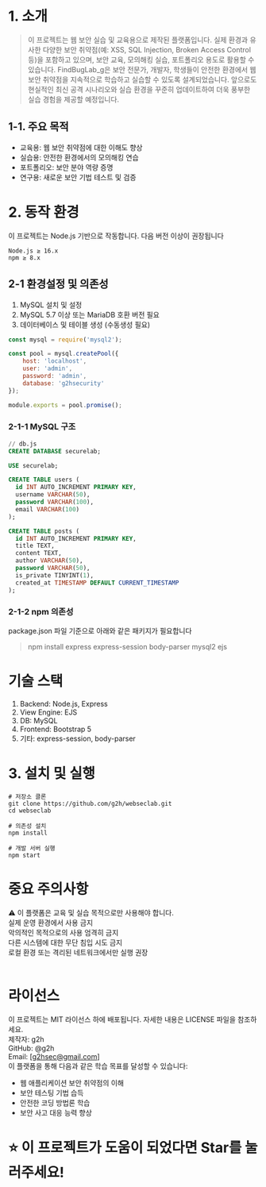 # 1. 소개

> 이 프로젝트는 웹 보안 실습 및 교육용으로 제작된 플랫폼입니다. 실제 환경과 유사한 다양한 보안 취약점(예: XSS, SQL Injection, Broken Access Control 등)을 포함하고 있으며, 보안 교육, 모의해킹 실습, 포트폴리오 용도로 활용할 수 있습니다. FindBugLab_g은 보안 전문가, 개발자, 학생들이 안전한 환경에서 웹 보안 취약점을 지속적으로 학습하고 실습할 수 있도록 설계되었습니다. 앞으로도 현실적인 최신 공격 시나리오와 실습 환경을 꾸준히 업데이트하여 더욱 풍부한 실습 경험을 제공할 예정입니다.

## 1-1. 주요 목적

- 교육용: 웹 보안 취약점에 대한 이해도 향상
- 실습용: 안전한 환경에서의 모의해킹 연습
- 포트폴리오: 보안 분야 역량 증명
- 연구용: 새로운 보안 기법 테스트 및 검증

# 2. 동작 환경
이 프로젝트는 Node.js 기반으로 작동합니다. 다음 버전 이상이 권장됩니다<br>

```
Node.js ≥ 16.x
npm ≥ 8.x
```
## 2-1 환경설정 및 의존성
1. MySQL 설치 및 설정
2. MySQL 5.7 이상 또는 MariaDB 호환 버전 필요
3. 데이터베이스 및 테이블 생성 (수동생성 필요)

```javascript
const mysql = require('mysql2');

const pool = mysql.createPool({
	host: 'localhost',
	user: 'admin',
	password: 'admin',
	database: 'g2hsecurity'
});

module.exports = pool.promise();
```

### 2-1-1 MySQL 구조

```sql
// db.js
CREATE DATABASE securelab;

USE securelab;

CREATE TABLE users (
  id INT AUTO_INCREMENT PRIMARY KEY,
  username VARCHAR(50),
  password VARCHAR(100),
  email VARCHAR(100)
);

CREATE TABLE posts (
  id INT AUTO_INCREMENT PRIMARY KEY,
  title TEXT,
  content TEXT,
  author VARCHAR(50),
  password VARCHAR(50),
  is_private TINYINT(1),
  created_at TIMESTAMP DEFAULT CURRENT_TIMESTAMP
);

```

### 2-1-2 npm 의존성
package.json 파일 기준으로 아래와 같은 패키지가 필요합니다
> npm install express express-session body-parser mysql2 ejs

# 기술 스택
1. Backend: Node.js, Express
2. View Engine: EJS
3. DB: MySQL
4. Frontend: Bootstrap 5
5. 기타: express-session, body-parser

# 3. 설치 및 실행

```
# 저장소 클론
git clone https://github.com/g2h/webseclab.git
cd webseclab

# 의존성 설치
npm install

# 개발 서버 실행
npm start
```

# 중요 주의사항
⚠️ 이 플랫폼은 교육 및 실습 목적으로만 사용해야 합니다.<br>
실제 운영 환경에서 사용 금지<br>
악의적인 목적으로의 사용 엄격히 금지<br>
다른 시스템에 대한 무단 침입 시도 금지<br>
로컬 환경 또는 격리된 네트워크에서만 실행 권장<br><br>

# 라이선스
이 프로젝트는 MIT 라이선스 하에 배포됩니다. 자세한 내용은 LICENSE 파일을 참조하세요.<br>
제작자: g2h<br>
GitHub: @g2h<br>
Email: [g2hsec@gmail.com]<br>
이 플랫폼을 통해 다음과 같은 학습 목표를 달성할 수 있습니다:<br>
- 웹 애플리케이션 보안 취약점의 이해
- 보안 테스팅 기법 습득
- 안전한 코딩 방법론 학습
- 보안 사고 대응 능력 향상

# ⭐ 이 프로젝트가 도움이 되었다면 Star를 눌러주세요!

